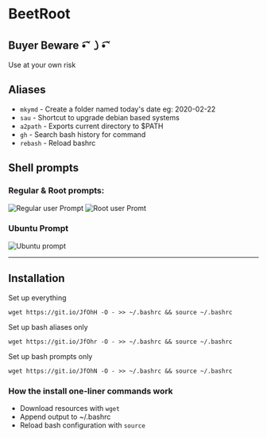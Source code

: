 # BeetRoot
## Buyer Beware 	•͡˘㇁•͡˘ 
Use at your own risk

##  Aliases
* ```mkymd``` - Create a folder named today's date eg: 2020-02-22
* ```sau``` - Shortcut to upgrade debian based systems
* ```a2path``` - Exports current directory to $PATH
* ```gh``` - Search bash history for command
* ```rebash``` - Reload bashrc
## Shell prompts
### Regular & Root prompts:
![Regular user Prompt](https://i.imgur.com/7sP936r.png)
![Root user Promt](https://i.imgur.com/nZRfO7L.png)

### Ubuntu Prompt 
![Ubuntu prompt](https://i.imgur.com/oS6mtDi.png)

---
## Installation
Set up everything
```
wget https://git.io/JfOhH -O - >> ~/.bashrc && source ~/.bashrc
```
Set up bash aliases only
```
wget https://git.io/JfOhr -O - >> ~/.bashrc && source ~/.bashrc
```
Set up bash prompts only
```
wget https://git.io/JfOhN -O - >> ~/.bashrc && source ~/.bashrc
```
### How the install one-liner commands work
* Download resources with ```wget```
* Append output to ~/.bashrc 
* Reload bash configuration with ```source```
